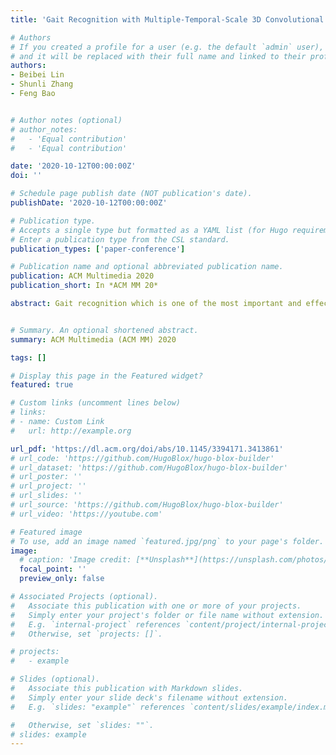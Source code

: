 ```yaml
---
title: 'Gait Recognition with Multiple-Temporal-Scale 3D Convolutional Neural Network'

# Authors
# If you created a profile for a user (e.g. the default `admin` user), write the username (folder name) here
# and it will be replaced with their full name and linked to their profile.
authors:
- Beibei Lin
- Shunli Zhang
- Feng Bao


# Author notes (optional)
# author_notes:
#   - 'Equal contribution'
#   - 'Equal contribution'

date: '2020-10-12T00:00:00Z'
doi: ''

# Schedule page publish date (NOT publication's date).
publishDate: '2020-10-12T00:00:00Z'

# Publication type.
# Accepts a single type but formatted as a YAML list (for Hugo requirements).
# Enter a publication type from the CSL standard.
publication_types: ['paper-conference']

# Publication name and optional abbreviated publication name.
publication: ACM Multimedia 2020
publication_short: In *ACM MM 20*

abstract: Gait recognition which is one of the most important and effective biometric technologies has a significant advantage in long-distance recognition systems. For existing gait recognition methods, the template-based approaches may lose temporal information, while the sequence-based methods cannot fully exploit the temporal relations among the sequence. To address the above issues, we propose a novel multiple-temporal-scale gait recognition framework which integrates the temporal information in multiple temporal scales, making use of both the frame and interval fusion information. Moreover, the interval-level representation is realized by a local transformation module. Concretely, 3D convolution neural network (3D CNN) is applied in both the small and the large temporal scales to extract the spatial-temporal information. Moreover, a frame pooling method is developed to address the mismatch of the input of 3D network and video frames, and a novel 3D basic network block is designed to improve efficiency. Experiments demonstrate that the multiple-temporal-scale 3D CNN based gait recognition method can achieve better performance than most recent state-of-the-art methods in CASIA-B dataset. The proposed method obtains the rank-1 accuracy with 96.7% under normal condition, and outperforms other methods on average accuracy by at least 5.8% and 11.1%, respectively, in complex scenarios.


# Summary. An optional shortened abstract.
summary: ACM Multimedia (ACM MM) 2020

tags: []

# Display this page in the Featured widget?
featured: true

# Custom links (uncomment lines below)
# links:
# - name: Custom Link
#   url: http://example.org

url_pdf: 'https://dl.acm.org/doi/abs/10.1145/3394171.3413861'
# url_code: 'https://github.com/HugoBlox/hugo-blox-builder'
# url_dataset: 'https://github.com/HugoBlox/hugo-blox-builder'
# url_poster: ''
# url_project: ''
# url_slides: ''
# url_source: 'https://github.com/HugoBlox/hugo-blox-builder'
# url_video: 'https://youtube.com'

# Featured image
# To use, add an image named `featured.jpg/png` to your page's folder.
image:
  # caption: 'Image credit: [**Unsplash**](https://unsplash.com/photos/pLCdAaMFLTE)'
  focal_point: ''
  preview_only: false

# Associated Projects (optional).
#   Associate this publication with one or more of your projects.
#   Simply enter your project's folder or file name without extension.
#   E.g. `internal-project` references `content/project/internal-project/index.md`.
#   Otherwise, set `projects: []`.

# projects:
#   - example

# Slides (optional).
#   Associate this publication with Markdown slides.
#   Simply enter your slide deck's filename without extension.
#   E.g. `slides: "example"` references `content/slides/example/index.md`.

#   Otherwise, set `slides: ""`.
# slides: example
---
```


<!-- {{% callout note %}}
Click the _Cite_ button above to demo the feature to enable visitors to import publication metadata into their reference management software.
{{% /callout %}}

{{% callout note %}}
Create your slides in Markdown - click the _Slides_ button to check out the example.
{{% /callout %}}

Add the publication's **full text** or **supplementary notes** here. You can use rich formatting such as including [code, math, and images](https://docs.hugoblox.com/content/writing-markdown-latex/). -->
